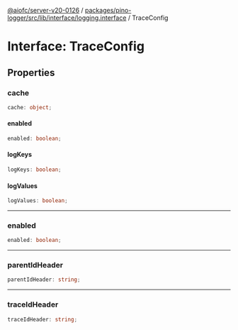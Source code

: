 [@aiofc/server-v20-0126](../../../../../../../index.md) / [packages/pino-logger/src/lib/interface/logging.interface](../index.md) / TraceConfig

# Interface: TraceConfig

## Properties

### cache

```ts
cache: object;
```

#### enabled

```ts
enabled: boolean;
```

#### logKeys

```ts
logKeys: boolean;
```

#### logValues

```ts
logValues: boolean;
```

***

### enabled

```ts
enabled: boolean;
```

***

### parentIdHeader

```ts
parentIdHeader: string;
```

***

### traceIdHeader

```ts
traceIdHeader: string;
```
